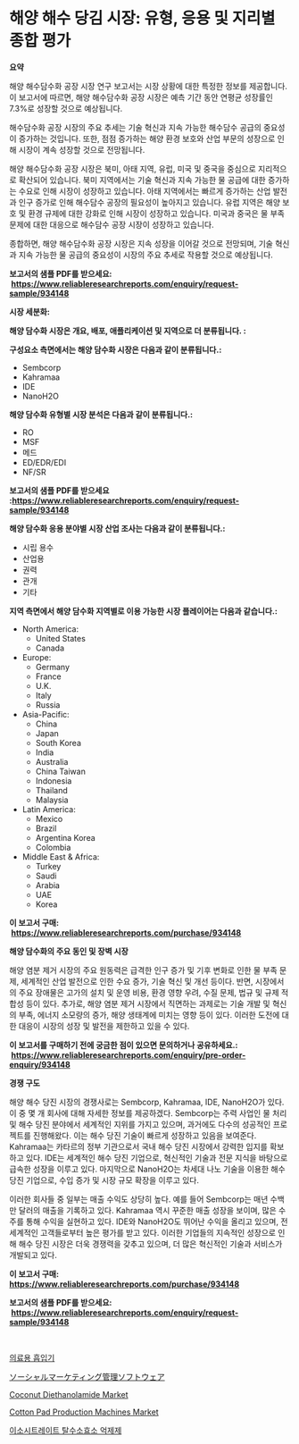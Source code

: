 <p><h1>해양 해수 당김 시장: 유형, 응용 및 지리별 종합 평가</h1></p><p><strong>요약</strong></p>
<p><p>해양 해수담수화 공장 시장 연구 보고서는 시장 상황에 대한 특정한 정보를 제공합니다. 이 보고서에 따르면, 해양 해수담수화 공장 시장은 예측 기간 동안 연평균 성장률인 7.3%로 성장할 것으로 예상됩니다.</p><p>해수담수화 공장 시장의 주요 추세는 기술 혁신과 지속 가능한 해수담수 공급의 중요성이 증가하는 것입니다. 또한, 점점 증가하는 해양 환경 보호와 산업 부문의 성장으로 인해 시장이 계속 성장할 것으로 전망됩니다.</p><p>해양 해수담수화 공장 시장은 북미, 아태 지역, 유럽, 미국 및 중국을 중심으로 지리적으로 확산되어 있습니다. 북미 지역에서는 기술 혁신과 지속 가능한 물 공급에 대한 증가하는 수요로 인해 시장이 성장하고 있습니다. 아태 지역에서는 빠르게 증가하는 산업 발전과 인구 증가로 인해 해수담수 공장의 필요성이 높아지고 있습니다. 유럽 지역은 해양 보호 및 환경 규제에 대한 강화로 인해 시장이 성장하고 있습니다. 미국과 중국은 물 부족 문제에 대한 대응으로 해수담수 공장 시장이 성장하고 있습니다.</p><p>종합하면, 해양 해수담수화 공장 시장은 지속 성장을 이어갈 것으로 전망되며, 기술 혁신과 지속 가능한 물 공급의 중요성이 시장의 주요 추세로 작용할 것으로 예상됩니다.</p></p>
<p><strong>보고서의 샘플 PDF를 받으세요: &nbsp;<a href="https://www.reliableresearchreports.com/enquiry/request-sample/934148">https://www.reliableresearchreports.com/enquiry/request-sample/934148</a></strong></p>
<p><strong>시장 세분화:</strong></p>
<p><strong> 해양 담수화 시장은 개요, 배포, 애플리케이션 및 지역으로 더 분류됩니다. :</strong></p>
<p><strong>구성요소 측면에서는 해양 담수화 시장은 다음과 같이 분류됩니다.:</strong></p>
<p><ul><li>Sembcorp</li><li>Kahramaa</li><li>IDE</li><li>NanoH2O</li></ul></p>
<p><strong> 해양 담수화 유형별 시장 분석은 다음과 같이 분류됩니다.:</strong></p>
<p><ul><li>RO</li><li>MSF</li><li>메드</li><li>ED/EDR/EDI</li><li>NF/SR</li></ul></p>
<p><strong>보고서의 샘플 PDF를 받으세요 :<a href="https://www.reliableresearchreports.com/enquiry/request-sample/934148">https://www.reliableresearchreports.com/enquiry/request-sample/934148</a></strong></p>
<p><strong> 해양 담수화 응용 분야별 시장 산업 조사는 다음과 같이 분류됩니다.:</strong></p>
<p><ul><li>시립 용수</li><li>산업용</li><li>권력</li><li>관개</li><li>기타</li></ul></p>
<p><strong>지역 측면에서 해양 담수화 지역별로 이용 가능한 시장 플레이어는 다음과 같습니다.:</strong></p>
<p><ul>
    <li>
        North America:
        <ul>
            <li>United States</li>
            <li>Canada</li>
        </ul>
    </li>
    <li>
        Europe:
        <ul>
            <li>Germany</li>
            <li>France</li>
            <li>U.K.</li>
            <li>Italy</li>
            <li>Russia</li>
        </ul>
    </li>
    <li>
        Asia-Pacific:
        <ul>
            <li>China</li>
            <li>Japan</li>
            <li>South Korea</li>
            <li>India</li>
            <li>Australia</li>
            <li>China Taiwan</li>
            <li>Indonesia</li>
            <li>Thailand</li>
            <li>Malaysia</li>
        </ul>
    </li>
    <li>
        Latin America:
        <ul>
            <li>Mexico</li>
            <li>Brazil</li>
            <li>Argentina Korea</li>
            <li>Colombia</li>
        </ul>
    </li>
    <li>
        Middle East & Africa:
        <ul>
            <li>Turkey</li>
            <li>Saudi</li>
            <li>Arabia</li>
            <li>UAE</li>
            <li>Korea</li>
        </ul>
    </li>
    </ul></p>
<p><strong>이 보고서 구매: &nbsp;<a href="https://www.reliableresearchreports.com/purchase/934148">https://www.reliableresearchreports.com/purchase/934148</a></strong></p>
<p><strong>해양 담수화의 주요 동인 및 장벽 시장</strong></p>
<p><p>해양 염분 제거 시장의 주요 원동력은 급격한 인구 증가 및 기후 변화로 인한 물 부족 문제, 세계적인 산업 발전으로 인한 수요 증가, 기술 혁신 및 개선 등이다. 반면, 시장에서의 주요 장애물은 고가의 설치 및 운영 비용, 환경 영향 우려, 수질 문제, 법규 및 규제 적합성 등이 있다. 추가로, 해양 염분 제거 시장에서 직면하는 과제로는 기술 개발 및 혁신의 부족, 에너지 소모량의 증가, 해양 생태계에 미치는 영향 등이 있다. 이러한 도전에 대한 대응이 시장의 성장 및 발전을 제한하고 있을 수 있다.</p></p>
<p><strong>이 보고서를 구매하기 전에 궁금한 점이 있으면 문의하거나 공유하세요.: &nbsp;<a href="https://www.reliableresearchreports.com/enquiry/pre-order-enquiry/934148">https://www.reliableresearchreports.com/enquiry/pre-order-enquiry/934148</a></strong></p>
<p><strong>경쟁 구도</strong></p>
<p><p>해양 해수 당진 시장의 경쟁사로는 Sembcorp, Kahramaa, IDE, NanoH2O가 있다. 이 중 몇 개 회사에 대해 자세한 정보를 제공하겠다. Sembcorp는 주력 사업인 물 처리 및 해수 당진 분야에서 세계적인 지위를 가지고 있으며, 과거에도 다수의 성공적인 프로젝트를 진행해왔다. 이는 해수 당진 기술이 빠르게 성장하고 있음을 보여준다. Kahramaa는 카타르의 정부 기관으로서 국내 해수 당진 시장에서 강력한 입지를 확보하고 있다. IDE는 세계적인 해수 당진 기업으로, 혁신적인 기술과 전문 지식을 바탕으로 급속한 성장을 이루고 있다. 마지막으로 NanoH2O는 차세대 나노 기술을 이용한 해수 당진 기업으로, 수입 증가 및 시장 규모 확장을 이루고 있다.</p><p>이러한 회사들 중 일부는 매출 수익도 상당히 높다. 예를 들어 Sembcorp는 매년 수백만 달러의 매출을 기록하고 있다. Kahramaa 역시 꾸준한 매출 성장을 보이며, 많은 수주를 통해 수익을 실현하고 있다. IDE와 NanoH2O도 뛰어난 수익을 올리고 있으며, 전세계적인 고객들로부터 높은 평가를 받고 있다. 이러한 기업들의 지속적인 성장으로 인해 해수 당진 시장은 더욱 경쟁력을 갖추고 있으며, 더 많은 혁신적인 기술과 서비스가 개발되고 있다.</p></p>
<p><strong>이 보고서 구매: &nbsp; <a href="https://www.reliableresearchreports.com/purchase/934148">https://www.reliableresearchreports.com/purchase/934148</a></strong></p>
<p><strong>보고서의 샘플 PDF를 받으세요: &nbsp;<a href="https://www.reliableresearchreports.com/enquiry/request-sample/934148">https://www.reliableresearchreports.com/enquiry/request-sample/934148</a></strong><strong></strong></p>
<p>&nbsp;</p>
<p><p><a href="https://medium.com/@wilburkihn5676/%EC%9D%98%EB%A3%8C-%ED%9D%A1%EC%9E%85%EA%B8%B0-%EC%8B%9C%EC%9E%A5-%EC%A1%B0%EC%82%AC-%EB%B3%B4%EA%B3%A0%EC%84%9C-%EA%B7%B8-%EC%97%AD%EC%82%AC-%EB%B0%8F-2024%EB%85%84%EB%B6%80%ED%84%B0-2031%EB%85%84%EA%B9%8C%EC%A7%80%EC%9D%98-%EC%98%88%EC%B8%A1-646eb8820301">의료용 흡입기</a></p><p><a href="https://github.com/ppmazlotr77499/Market-Research-Report-List-1/blob/main/3904069184313.md">ソーシャルマーケティング管理ソフトウェア</a></p><p><a href="https://github.com/kathiaseamanalvaradovlprc2h/Market-Research-Report-List-1/blob/main/coconut-diethanolamide-market.md">Coconut Diethanolamide Market</a></p><p><a href="https://zircon-bluebell-299.notion.site/Cotton-Pad-Production-Machines-Market-Size-Market-Trends-and-Growth-Outlook-forecasted-for-period--7a7cc4468783400da940f0472fec0671">Cotton Pad Production Machines Market</a></p><p><a href="https://github.com/vsap75a286l/Market-Research-Report-List-1/blob/main/6720782184339.md">이소시트레이트 탈수소효소 억제제</a></p></p>